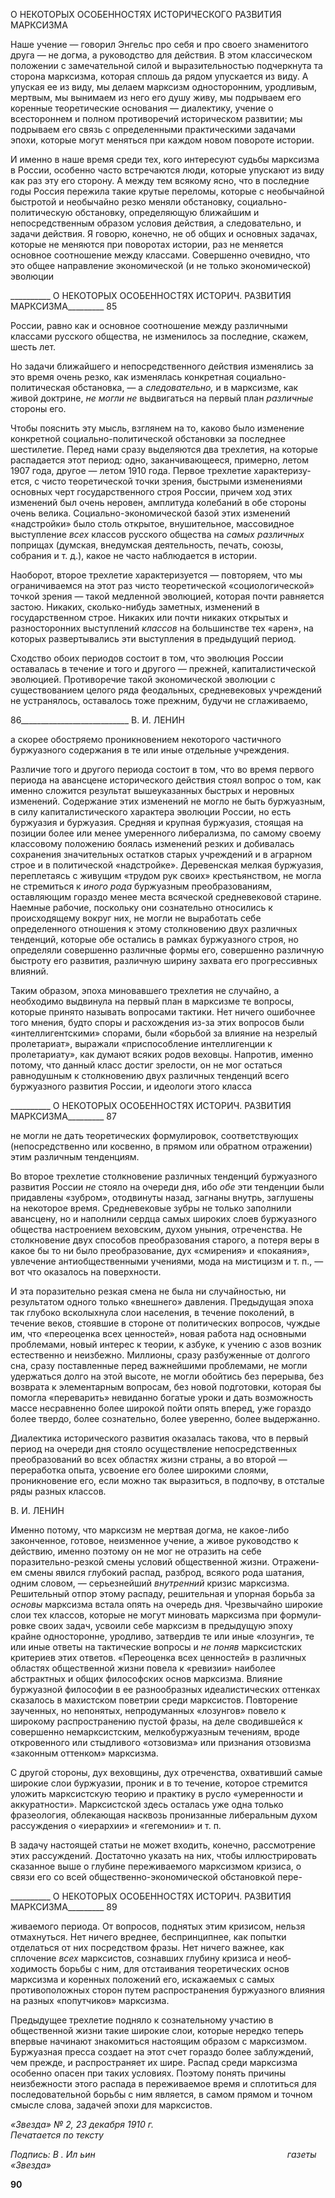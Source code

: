 О НЕКОТОРЫХ ОСОБЕННОСТЯХ ИСТОРИЧЕСКОГО РАЗВИТИЯ МАРКСИЗМА

Наше учение — говорил Энгельс про себя и про своего знаменитого друга — не догма, а руководство для действия. В этом классическом положении с замечательной силой и выразительностью подчеркнута та сторона марксизма, которая сплошь да ря­дом упускается из виду. А упуская ее из виду, мы делаем марксизм односторонним, уродливым, мертвым, мы вынимаем из него его душу живу, мы подрываем его корен­ные теоретические основания — диалектику, учение о всестороннем и полном проти­воречий историческом развитии; мы подрываем его связь с определенными практиче­скими задачами эпохи, которые могут меняться при каждом новом повороте истории.

И именно в наше время среди тех, кого интересуют судьбы марксизма в России, осо­бенно часто встречаются люди, которые упускают из виду как раз эту его сторону. А между тем всякому ясно, что в последние годы Россия пережила такие крутые перело­мы, которые с необычайной быстротой и необычайно резко меняли обстановку, соци­ально-политическую обстановку, определяющую ближайшим и непосредственным об­разом условия действия, а следовательно, и задачи действия. Я говорю, конечно, не об общих и основных задачах, которые не меняются при поворотах истории, раз не меня­ется основное соотношение между классами. Совершенно очевидно, что это общее на­правление экономической (и не только экономической) эволюции

  

__________ О НЕКОТОРЫХ ОСОБЕННОСТЯХ ИСТОРИЧ. РАЗВИТИЯ МАРКСИЗМА_________ 85

России, равно как и основное соотношение между различными классами русского об­щества, не изменилось за последние, скажем, шесть лет.

Но задачи ближайшего и непосредственного действия изменялись за это время очень резко, как изменялась конкретная социально-политическая обстановка, — а _следова­тельно,_ и в марксизме, как живой доктрине, _не могли не_ выдвигаться на первый план _различные_ стороны его.

Чтобы пояснить эту мысль, взглянем на то, каково было изменение конкретной со­циально-политической обстановки за последнее шестилетие. Перед нами сразу выде­ляются два трехлетия, на которые распадается этот период: одно, заканчивающееся, примерно, летом 1907 года, другое — летом 1910 года. Первое трехлетие характеризу­ется, с чисто теоретической точки зрения, быстрыми изменениями основных черт госу­дарственного строя России, причем ход этих изменений был очень неровен, амплитуда колебаний в обе стороны очень велика. Социально-экономической базой этих измене­ний «надстройки» было столь открытое, внушительное, массовидное выступление _всех_ классов русского общества на _самых различных_ поприщах (думская, внедумская дея­тельность, печать, союзы, собрания и т. д.), какое не часто наблюдается в истории.

Наоборот, второе трехлетие характеризуется — повторяем, что мы ограничиваемся на этот раз чисто теоретической «социологической» точкой зрения — такой медленной эволюцией, которая почти равняется застою. Никаких, сколько-нибудь заметных, изме­нений в государственном строе. Никаких или почти никаких открытых и разносторон­них выступлений _классов_ на большинстве тех «арен», на которых развертывались эти выступления в предыдущий период.

Сходство обоих периодов состоит в том, что эволюция России оставалась в течение и того и другого — прежней, капиталистической эволюцией. Противоречие такой эко­номической эволюции с существованием целого ряда феодальных, средневековых уч­реждений не устранялось, оставалось тоже прежним, будучи не сглаживаемо,

  

86___________________________ В. И. ЛЕНИН

а скорее обостряемо проникновением некоторого частичного буржуазного содержания в те или иные отдельные учреждения.

Различие того и другого периода состоит в том, что во время первого периода на авансцене исторического действия стоял вопрос о том, как именно сложится результат вышеуказанных быстрых и неровных изменений. Содержание этих изменений не могло не быть буржуазным, в силу капиталистического характера эволюции России, но есть буржуазия и буржуазия. Средняя и крупная буржуазия, стоящая на позиции более или менее умеренного либерализма, по самому своему классовому положению боялась из­менений резких и добивалась сохранения значительных остатков старых учреждений и в аграрном строе и в политической «надстройке». Деревенская мелкая буржуазия, пе­реплетаясь с живущим «трудом рук своих» крестьянством, не могла не стремиться к _иного рода_ буржуазным преобразованиям, оставляющим гораздо менее места всяче­ской средневековой старине. Наемные рабочие, поскольку они сознательно относились к происходящему вокруг них, не могли не выработать себе определенного отношения к этому столкновению двух различных тенденций, которые обе остались в рамках бур­жуазного строя, но определяли совершенно различные формы его, совершенно различ­ную быстроту его развития, различную ширину захвата его прогрессивных влияний.

Таким образом, эпоха миновавшего трехлетия не случайно, а необходимо выдвинула на первый план в марксизме те вопросы, которые принято называть вопросами тактики. Нет ничего ошибочнее того мнения, будто споры и расхождения из-за этих вопросов были «интеллигентскими» спорами, были «борьбой за влияние на незрелый пролетари­ат», выражали «приспособление интеллигенции к пролетариату», как думают всяких родов веховцы. Напротив, именно потому, что данный класс достиг зрелости, он не мог остаться равнодушным к столкновению двух различных тенденций всего буржуазного развития России, и идеологи этого класса

  

__________ О НЕКОТОРЫХ ОСОБЕННОСТЯХ ИСТОРИЧ. РАЗВИТИЯ МАРКСИЗМА_________ 87

не могли не дать теоретических формулировок, соответствующих (непосредственно или косвенно, в прямом или обратном отражении) этим различным тенденциям.

Во второе трехлетие столкновение различных тенденций буржуазного развития Рос­сии _не_ стояло на очереди дня, ибо _обе_ эти тенденции были придавлены «зубром», ото­двинуты назад, загнаны внутрь, заглушены на некоторое время. Средневековые зубры не только заполнили авансцену, но и наполнили сердца самых широких слоев буржуаз­ного общества настроением веховским, духом уныния, отреченства. Не столкновение двух способов преобразования старого, а потеря веры в какое бы то ни было преобразо­вание, дух «смирения» и «покаяния», увлечение антиобщественными учениями, мода на мистицизм и т. п., — вот что оказалось на поверхности.

И эта поразительно резкая смена не была ни случайностью, ни результатом одного только «внешнего» давления. Предыдущая эпоха так глубоко всколыхнула слои насе­ления, в течение поколений, в течение веков, стоявшие в стороне от политических во­просов, чуждые им, что «переоценка всех ценностей», новая работа над основными проблемами, новый интерес к теории, к азбуке, к учению с азов возник естественно и неизбежно. Миллионы, сразу разбуженные от долгого сна, сразу поставленные перед важнейшими проблемами, не могли удержаться долго на этой высоте, не могли обой­тись без перерыва, без возврата к элементарным вопросам, без новой подготовки, кото­рая бы помогла «переварить» невиданно богатые уроки и дать возможность массе не­сравненно более широкой пойти опять вперед, уже гораздо более твердо, более созна­тельно, более уверенно, более выдержанно.

Диалектика исторического развития оказалась такова, что в первый период на оче­реди дня стояло осуществление непосредственных преобразований во всех областях жизни страны, а во второй — переработка опыта, усвоение его более широкими слоя­ми, проникновение его, если можно так выразиться, в подпочву, в отсталые ряды раз­ных классов.

  

В. И. ЛЕНИН

Именно потому, что марксизм не мертвая догма, не какое-либо законченное, гото­вое, неизменное учение, а живое руководство к действию, именно поэтому он не мог не отразить на себе поразительно-резкой смены условий общественной жизни. Отражени­ем смены явился глубокий распад, разброд, всякого рода шатания, одним словом, — серьезнейший _внутренний_ кризис марксизма. Решительный отпор этому распаду, ре­шительная и упорная борьба за _основы_ марксизма встала опять на очередь дня. Чрезвы­чайно широкие слои тех классов, которые не могут миновать марксизма при формули­ровке своих задач, усвоили себе марксизм в предыдущую эпоху крайне односторонне, уродливо, затвердив те или иные «лозунги», те или иные ответы на тактические вопро­сы и _не поняв_ марксистских критериев этих ответов. «Переоценка всех ценностей» в различных областях общественной жизни повела к «ревизии» наиболее абстрактных и общих философских основ марксизма. Влияние буржуазной философии в ее разнооб­разных идеалистических оттенках сказалось в махистском поветрии среди марксистов. Повторение заученных, но непонятых, непродуманных «лозунгов» повело к широкому распространению пустой фразы, на деле сводившейся к совершенно немарксистским, мелкобуржуазным течениям, вроде откровенного или стыдливого «отзовизма» или признания отзовизма «законным оттенком» марксизма.

С другой стороны, дух веховщины, дух отреченства, охвативший самые широкие слои буржуазии, проник и в то течение, которое стремится уложить марксистскую тео­рию и практику в русло «умеренности и аккуратности». Марксистской здесь осталась уже одна только фразеология, облекающая насквозь пронизанные либеральным духом рассуждения о «иерархии» и «гегемонии» и т. п.

В задачу настоящей статьи не может входить, конечно, рассмотрение этих рассуж­дений. Достаточно указать на них, чтобы иллюстрировать сказанное выше о глубине переживаемого марксизмом кризиса, о связи его со всей общественно-экономической обстановкой пере-

  

__________ О НЕКОТОРЫХ ОСОБЕННОСТЯХ ИСТОРИЧ. РАЗВИТИЯ МАРКСИЗМА_________ 89

живаемого периода. От вопросов, поднятых этим кризисом, нельзя отмахнуться. Нет ничего вреднее, беспринципнее, как попытки отделаться от них посредством фразы. Нет ничего важнее, как сплочение _всех_ марксистов, сознавших глубину кризиса и необ­ходимость борьбы с ним, для отстаивания теоретических основ марксизма и коренных положений его, искажаемых с самых противоположных сторон путем распространения буржуазного влияния на разных «попутчиков» марксизма.

Предыдущее трехлетие подняло к сознательному участию в общественной жизни та­кие широкие слои, которые нередко теперь впервые начинают знакомиться настоящим образом с марксизмом. Буржуазная пресса создает на этот счет гораздо более заблуж­дений, чем прежде, и распространяет их шире. Распад среди марксизма особенно опа­сен при таких условиях. Поэтому понять причины неизбежности этого распада в пере­живаемое время и сплотиться для последовательной борьбы с ним является, в самом прямом и точном смысле слова, задачей эпохи для марксистов.

_«Звезда» № 2, 23 декабря 1910 г.                                                            Печатается по тексту_

_Подпись: В . Ил ьин                                                                              газеты «Звезда»_

  

**90**